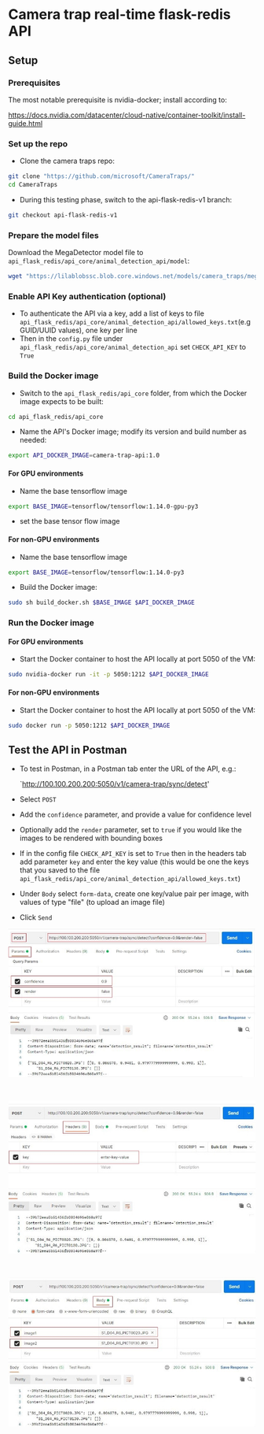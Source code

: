 # Camera trap real-time flask-redis API

## Setup

### Prerequisites

The most notable prerequisite is nvidia-docker; install according to:

<https://docs.nvidia.com/datacenter/cloud-native/container-toolkit/install-guide.html>


### Set up the repo

- Clone the camera traps repo:

```bash
git clone "https://github.com/microsoft/CameraTraps/"
cd CameraTraps
```

- During this testing phase, switch to the api-flask-redis-v1 branch:

```bash
git checkout api-flask-redis-v1
````


### Prepare the model files

Download the MegaDetector model file to `api_flask_redis/api_core/animal_detection_api/model`:

```bash
wget "https://lilablobssc.blob.core.windows.net/models/camera_traps/megadetector/md_v4.1.0/md_v4.1.0.pb" -O api_flask_redis/api_core/animal_detection_api/model/md_v4.1.0.pb
```

### Enable API Key authentication (optional)

- To authenticate the API via a key, add a list of keys to file `api_flask_redis/api_core/animal_detection_api/allowed_keys.txt`(e.g GUID/UUID values), one key per line
 - Then in the `config.py` file under `api_flask_redis/api_core/animal_detection_api` set `CHECK_API_KEY` to `True`

### Build the Docker image

- Switch to the `api_flask_redis/api_core` folder, from which the Docker image expects to be built:

```bash
cd api_flask_redis/api_core
```

- Name the API's Docker image; modify its version and build number as needed:
```bash
export API_DOCKER_IMAGE=camera-trap-api:1.0
```

#### For GPU environments

- Name the base tensorflow image
```bash
export BASE_IMAGE=tensorflow/tensorflow:1.14.0-gpu-py3
```

- set the base tensor flow image
#### For non-GPU environments

- Name the base tensorflow image
```bash
export BASE_IMAGE=tensorflow/tensorflow:1.14.0-py3
```

- Build the Docker image:

```bash
sudo sh build_docker.sh $BASE_IMAGE $API_DOCKER_IMAGE
```

### Run the Docker image

#### For GPU environments

- Start the Docker container to host the API locally at port 5050 of the VM:

```bash
sudo nvidia-docker run -it -p 5050:1212 $API_DOCKER_IMAGE
```

#### For non-GPU environments

- Start the Docker container to host the API locally at port 5050 of the VM:

```bash
sudo docker run -p 5050:1212 $API_DOCKER_IMAGE
```

## Test the API in Postman

- To test in Postman, in a Postman tab enter the URL of the API, e.g.:

  `http://100.100.200.200:5050/v1/camera-trap/sync/detect'
  
 - Select `POST`
 - Add the `confidence` parameter, and provide a value for confidence level
 - Optionally add the `render` parameter, set to `true` if you would like the images to be rendered with bounding boxes
  - If in the config file `CHECK_API_KEY` is set to `True` then in the headers tab add parameter `key` and enter the key value (this would be one the keys that you saved to the file `api_flask_redis/api_core/animal_detection_api/allowed_keys.txt`)
 - Under `Body` select `form-data`, create one key/value pair per image, with values of type "file" (to upload an image file)
 - Click `Send`

![Test in postman](images/postman_url_params.jpg) 

<br/>

![Test in postman](images/postman_api_key.jpg)

<br/>

![Test in postman](images/postman_formdata_images.jpg)

<br/>